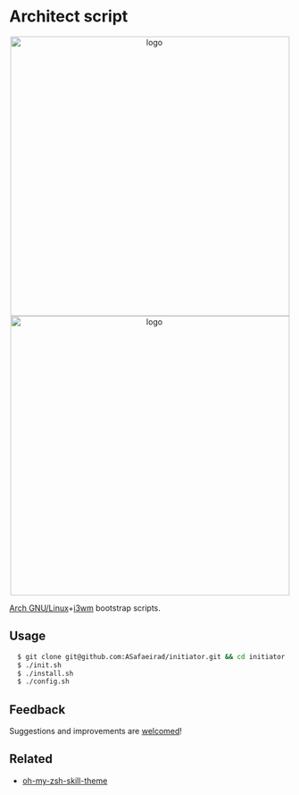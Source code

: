 # Architect script

<div align="center">
  <img src="https://raw.githubusercontent.com/ASafaeirad/initiator/main/resources/logo-dark.svg#gh-dark-mode-only" width="500" alt="logo">
  <img src="https://raw.githubusercontent.com/ASafaeirad/initiator/main/resources/logo-light.svg#gh-light-mode-only" width="500" alt="logo">
</div>

[Arch GNU/Linux](https://www.archlinux.org/)+[i3wm](https://i3wm.org/) bootstrap scripts.

## Usage

```bash
  $ git clone git@github.com:ASafaeirad/initiator.git && cd initiator
  $ ./init.sh
  $ ./install.sh
  $ ./config.sh
```

## Feedback

Suggestions and improvements are [welcomed](https://github.com/ASafaeirad/dotfiles/issues/)!

## Related

* [oh-my-zsh-skill-theme](https://github.com/ASafaeirad/oh-my-zsh-skill-theme/)
